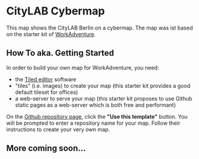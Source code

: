 # CityLAB Cybermap

This map shows the CityLAB Berlin on a cybermap.
The map was ist based on the starter kit of [WorkAdventure](https://workadventu.re).

## How To aka. Getting Started

In order to build your own map for WorkAdventure, you need:

- the [Tiled editor](https://www.mapeditor.org/) software
- "tiles" (i.e. images) to create your map (this starter kit provides a good default tileset for offices)
- a web-server to serve your map (this starter kit proposes to use Github static pages as a web-server which is both free and performant)

On the [Github repository page](https://github.com/thecodingmachine/workadventure-map-starter-kit),
click the **"Use this template"** button. You will be prompted to enter a repository name for your map. Follow their instructions to create your very own map.

## More coming soon...

